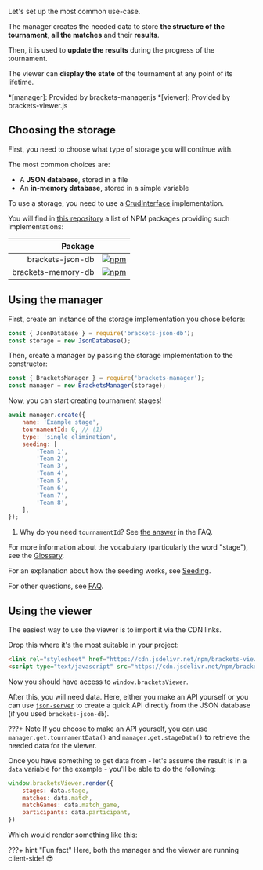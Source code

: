 Let's set up the most common use-case.

The manager creates the needed data to store **the structure of the tournament**, **all the matches** and their **results**.

Then, it is used to **update the results** during the progress of the tournament.

The viewer can **display the state** of the tournament at any point of its lifetime.

*[manager]: Provided by brackets-manager.js
*[viewer]: Provided by brackets-viewer.js

## Choosing the storage

First, you need to choose what type of storage you will continue with.

The most common choices are:

- A **JSON database**, stored in a file
- An **in-memory database**, stored in a simple variable

To use a storage, you need to use a [CrudInterface](/brackets-docs/reference/manager/interfaces/CrudInterface.html) implementation.

You will find in [this repository](https://github.com/Drarig29/brackets-storage) a list of NPM packages providing such implementations:

|            Package |                                                                                                                 |
| -----------------: | --------------------------------------------------------------------------------------------------------------- |
|   brackets-json-db | [![npm](https://img.shields.io/npm/v/brackets-json-db.svg)](https://www.npmjs.com/package/brackets-json-db)     |
| brackets-memory-db | [![npm](https://img.shields.io/npm/v/brackets-memory-db.svg)](https://www.npmjs.com/package/brackets-memory-db) |

## Using the manager

First, create an instance of the storage implementation you chose before:

```js
const { JsonDatabase } = require('brackets-json-db');
const storage = new JsonDatabase();
```

Then, create a manager by passing the storage implementation to the constructor:

```js
const { BracketsManager } = require('brackets-manager');
const manager = new BracketsManager(storage);
```

Now, you can start creating tournament stages!

```js
await manager.create({
    name: 'Example stage',
    tournamentId: 0, // (1)
    type: 'single_elimination',
    seeding: [
        'Team 1',
        'Team 2',
        'Team 3',
        'Team 4',
        'Team 5',
        'Team 6',
        'Team 7',
        'Team 8',
    ],
});
```

1.  Why do you need `tournamentId`? See [the answer](/brackets-docs/faq/#why-do-i-need-a-tournamentid) in the FAQ.

For more information about the vocabulary (particularly the word "stage"), see the [Glossary](user-guide/glossary.md).

For an explanation about how the seeding works, see [Seeding](user-guide/seeding.md).

For other questions, see [FAQ](faq.md).

## Using the viewer

The easiest way to use the viewer is to import it via the CDN links.

Drop this where it's the most suitable in your project:

```html
<link rel="stylesheet" href="https://cdn.jsdelivr.net/npm/brackets-viewer@latest/dist/brackets-viewer.min.css" />
<script type="text/javascript" src="https://cdn.jsdelivr.net/npm/brackets-viewer@latest/dist/brackets-viewer.min.js"></script>
```

Now you should have access to `window.bracketsViewer`.

After this, you will need data. Here, either you make an API yourself or you can use [`json-server`](https://www.npmjs.com/package/json-server) to create a quick API directly from the JSON database (if you used `brackets-json-db`).

???+ Note
    If you choose to make an API yourself, you can use `manager.get.tournamentData()` and `manager.get.stageData()` to retrieve the needed data for the viewer.

Once you have something to get data from - let's assume the result is in a `data` variable for the example - you'll be able to do the following:

```js
window.bracketsViewer.render({
    stages: data.stage,
    matches: data.match,
    matchGames: data.match_game,
    participants: data.participant,
})
```

Which would render something like this:

<link rel="stylesheet" href="https://cdn.jsdelivr.net/npm/brackets-viewer@latest/dist/brackets-viewer.min.css" />
<script type="text/javascript" src="https://cdn.jsdelivr.net/npm/brackets-viewer@latest/dist/brackets-viewer.min.js"></script>

<div class="brackets-viewer"></div>

<script>
    (async () => {
        await window.bracketsManager.create({
            name: 'Example stage',
            tournamentId: 0,
            type: 'single_elimination',
            seeding: [
                'Team 1',
                'Team 2',
                'Team 3',
                'Team 4',
                'Team 5',
                'Team 6',
                'Team 7',
                'Team 8',
            ],
        });

        const data = await window.bracketsManager.get.stageData(0);
        
        window.bracketsViewer.render({
            stages: data.stage,
            matches: data.match,
            matchGames: data.match_game,
            participants: data.participant,
        });
    })();
</script>

???+ hint "Fun fact"
    Here, both the manager and the viewer are running client-side! :sunglasses: